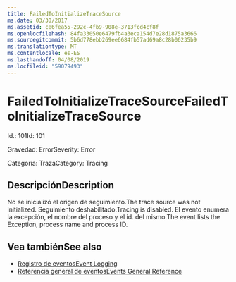 ```yaml
---
title: FailedToInitializeTraceSource
ms.date: 03/30/2017
ms.assetid: ce6fea55-292c-4fb9-908e-3713fcd4cf8f
ms.openlocfilehash: 84fa33050e6479fb4a3eca154d7e28d1875a3666
ms.sourcegitcommit: 5b6d778ebb269ee6684fb57ad69a8c28b06235b9
ms.translationtype: MT
ms.contentlocale: es-ES
ms.lasthandoff: 04/08/2019
ms.locfileid: "59079493"
---
```

# <a name="failedtoinitializetracesource"></a><span data-ttu-id="14e43-102">FailedToInitializeTraceSource</span><span class="sxs-lookup"><span data-stu-id="14e43-102">FailedToInitializeTraceSource</span></span>
<span data-ttu-id="14e43-103">Id.: 101</span><span class="sxs-lookup"><span data-stu-id="14e43-103">Id: 101</span></span>  
  
 <span data-ttu-id="14e43-104">Gravedad: Error</span><span class="sxs-lookup"><span data-stu-id="14e43-104">Severity: Error</span></span>  
  
 <span data-ttu-id="14e43-105">Categoría: Traza</span><span class="sxs-lookup"><span data-stu-id="14e43-105">Category: Tracing</span></span>  
  
## <a name="description"></a><span data-ttu-id="14e43-106">Descripción</span><span class="sxs-lookup"><span data-stu-id="14e43-106">Description</span></span>  
 <span data-ttu-id="14e43-107">No se inicializó el origen de seguimiento.</span><span class="sxs-lookup"><span data-stu-id="14e43-107">The trace source was not initialized.</span></span> <span data-ttu-id="14e43-108">Seguimiento deshabilitado.</span><span class="sxs-lookup"><span data-stu-id="14e43-108">Tracing is disabled.</span></span> <span data-ttu-id="14e43-109">El evento enumera la excepción, el nombre del proceso y el id. del mismo.</span><span class="sxs-lookup"><span data-stu-id="14e43-109">The event lists the Exception, process name and process ID.</span></span>  
  
## <a name="see-also"></a><span data-ttu-id="14e43-110">Vea también</span><span class="sxs-lookup"><span data-stu-id="14e43-110">See also</span></span>

- [<span data-ttu-id="14e43-111">Registro de eventos</span><span class="sxs-lookup"><span data-stu-id="14e43-111">Event Logging</span></span>](../../../../../docs/framework/wcf/diagnostics/event-logging/index.md)
- [<span data-ttu-id="14e43-112">Referencia general de eventos</span><span class="sxs-lookup"><span data-stu-id="14e43-112">Events General Reference</span></span>](../../../../../docs/framework/wcf/diagnostics/event-logging/events-general-reference.md)
